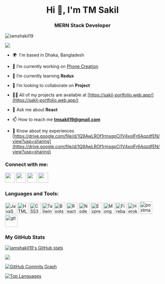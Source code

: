 <h1 align="center">Hi 👋, I'm TM Sakil</h1>
<h3 align="center">MERN Stack Developer</h3>

<p align="left"> <img src="https://komarev.com/ghpvc/?username=iamshakil19&label=Profile%20views&color=0e75b6&style=flat" alt="iamshakil19" /> </p>
<a href="https://www.github.com/iamshakil19" target="_blank" rel="noreferrer"><img
src="https://img.shields.io/github/followers/iamshakil19?logo=github&style=for-the-badge&color=a855f7&labelColor=1c1917" /></a>

- 🌍  I'm based in Dhaka, Bangladesh

- 🔭 I’m currently working on [Phone Creation](https://assignment-12-50cc2.web.app/)

- 🌱 I’m currently learning **Redux**

- 👯 I’m looking to collaborate on **Project**

- 👨‍💻 All of my projects are available at [https://sakil-portfolio.web.app/](https://sakil-portfolio.web.app/)

- 💬 Ask me about **React**

- 📫 How to reach me **tmsakil19@gmail.com**

- 📄 Know about my experiences [https://drive.google.com/file/d/1Q9AwLROf1rmsgpCi1V4xolFr6AqzdfEN/view?usp=sharing](https://drive.google.com/file/d/1Q9AwLROf1rmsgpCi1V4xolFr6AqzdfEN/view?usp=sharing)

<h3 align="left">Connect with me:</h3>

<p align="left"> <a href="https://discord.com/users/Shakil Ahmed#5556" target="_blank" rel="noreferrer"><img src="https://raw.githubusercontent.com/danielcranney/readme-generator/main/public/icons/socials/discord.svg" width="32" height="32" /></a> <a href="https://www.facebook.com/iamshakil19" target="_blank" rel="noreferrer"><img src="https://raw.githubusercontent.com/danielcranney/readme-generator/main/public/icons/socials/facebook.svg" width="32" height="32" /></a> <a href="https://www.github.com/iamshakil19" target="_blank" rel="noreferrer"><img src="https://raw.githubusercontent.com/danielcranney/readme-generator/main/public/icons/socials/github-dark.svg" width="32" height="32" /></a> <a href="https://www.linkedin.com/in/iamshakil19" target="_blank" rel="noreferrer"><img src="https://raw.githubusercontent.com/danielcranney/readme-generator/main/public/icons/socials/linkedin.svg" width="32" height="32" /></a></p>

<h3 align="left">Languages and Tools:</h3>

<p align="left">
<a href="https://developer.mozilla.org/en-US/docs/Web/JavaScript" target="_blank" rel="noreferrer"><img src="https://raw.githubusercontent.com/danielcranney/readme-generator/main/public/icons/skills/javascript-colored.svg" width="36" height="36" alt="JavaScript" /></a>
<a href="https://developer.mozilla.org/en-US/docs/Glossary/HTML5" target="_blank" rel="noreferrer"><img src="https://raw.githubusercontent.com/danielcranney/readme-generator/main/public/icons/skills/html5-colored.svg" width="36" height="36" alt="HTML5" /></a>
<a href="https://www.w3.org/TR/CSS/#css" target="_blank" rel="noreferrer"><img src="https://raw.githubusercontent.com/danielcranney/readme-generator/main/public/icons/skills/css3-colored.svg" width="36" height="36" alt="CSS3" /></a>
<a href="https://tailwindcss.com/" target="_blank" rel="noreferrer"><img src="https://raw.githubusercontent.com/danielcranney/readme-generator/main/public/icons/skills/tailwindcss-colored.svg" width="36" height="36" alt="TailwindCSS" /></a>
<a href="https://getbootstrap.com/" target="_blank" rel="noreferrer"><img src="https://raw.githubusercontent.com/danielcranney/readme-generator/main/public/icons/skills/bootstrap-colored.svg" width="36" height="36" alt="Bootstrap" /></a>
<a href="https://reactjs.org/" target="_blank" rel="noreferrer"><img src="https://raw.githubusercontent.com/danielcranney/readme-generator/main/public/icons/skills/react-colored.svg" width="36" height="36" alt="React" /></a>
<a href="https://nodejs.org/en/" target="_blank" rel="noreferrer"><img src="https://raw.githubusercontent.com/danielcranney/readme-generator/main/public/icons/skills/nodejs-colored.svg" width="36" height="36" alt="NodeJS" /></a>
<a href="https://expressjs.com/" target="_blank" rel="noreferrer"><img src="https://raw.githubusercontent.com/danielcranney/readme-generator/main/public/icons/skills/express-colored-dark.svg" width="36" height="36" alt="Express" /></a>
<a href="https://www.mongodb.com/" target="_blank" rel="noreferrer"><img src="https://raw.githubusercontent.com/danielcranney/readme-generator/main/public/icons/skills/mongodb-colored.svg" width="36" height="36" alt="MongoDB" /></a>
<a href="https://firebase.google.com/" target="_blank" rel="noreferrer"><img src="https://raw.githubusercontent.com/danielcranney/readme-generator/main/public/icons/skills/firebase-colored.svg" width="36" height="36" alt="Firebase" /></a>
<a href="https://www.heroku.com/" target="_blank" rel="noreferrer"><img src="https://raw.githubusercontent.com/danielcranney/readme-generator/main/public/icons/skills/heroku-colored.svg" width="36" height="36" alt="Heroku" /></a>
<a href="https://postman.com" target="_blank" rel="noreferrer"> <img src="https://www.vectorlogo.zone/logos/getpostman/getpostman-icon.svg" alt="postman" width="40" height="40"/></a>
<a href="https://git-scm.com/" target="_blank" rel="noreferrer"> <img src="https://www.vectorlogo.zone/logos/git-scm/git-scm-icon.svg" alt="git" width="40" height="40"/> </a>
</p>

<h3 align="left">My GitHub Stats</h3>

<a href="http://www.github.com/iamshakil19"><img src="https://github-readme-stats.vercel.app/api?username=iamshakil19&show_icons=true&hide=&count_private=true&title_color=3382ed&text_color=ffffff&icon_color=a855f7&bg_color=1c1917&hide_border=true&show_icons=true" alt="iamshakil19's GitHub stats" /></a>

<a href="http://www.github.com/iamshakil19"><img src="https://github-readme-streak-stats.herokuapp.com/?user=iamshakil19&stroke=ffffff&background=1c1917&ring=3382ed&fire=3382ed&currStreakNum=ffffff&currStreakLabel=3382ed&sideNums=ffffff&sideLabels=ffffff&dates=ffffff&hide_border=true" /></a>

<a href="http://www.github.com/iamshakil19"><img src="https://activity-graph.herokuapp.com/graph?username=iamshakil19&bg_color=1c1917&color=ffffff&line=a855f7&point=ffffff&area_color=1c1917&area=true&hide_border=true&custom_title=GitHub%20Commits%20Graph" alt="GitHub Commits Graph" /></a>

<a href="https://github.com/iamshakil19" align="left"><img src="https://github-readme-stats.vercel.app/api/top-langs/?username=iamshakil19&langs_count=10&title_color=3382ed&text_color=ffffff&icon_color=a855f7&bg_color=1c1917&hide_border=true&locale=en&custom_title=Top%20%Languages" alt="Top Languages" /></a>

